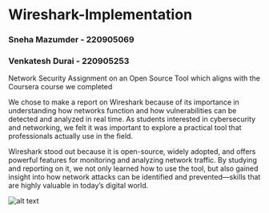 # Wireshark-Implementation
### Sneha Mazumder - 220905069 
### Venkatesh Durai - 220905253

Network Security Assignment on an Open Source Tool which aligns with the Coursera course we completed

We chose to make a report on Wireshark because of its importance in understanding how networks function and how vulnerabilities can be detected and analyzed in real time. 
As students interested in cybersecurity and networking, we felt it was important to explore a practical tool that professionals actually use in the field. 

Wireshark stood out because it is open-source, widely adopted, and offers powerful features for monitoring and analyzing network traffic. By studying and reporting on it, we not only learned how to use the tool, but also gained insight into how network attacks can be identified and prevented—skills that are highly valuable in today’s digital world.

![alt text](https://upload.wikimedia.org/wikipedia/commons/thumb/b/b9/Wireshark_Logo.svg/2560px-Wireshark_Logo.svg.png)
